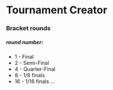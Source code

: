 # Tournament Creator


### Bracket rounds
##### round number:
- 1 - Final
- 2 - Semi-Final
- 4 - Quarter-Final
- 8 - 1/8 finals
- 16 - 1/16 finals
...
